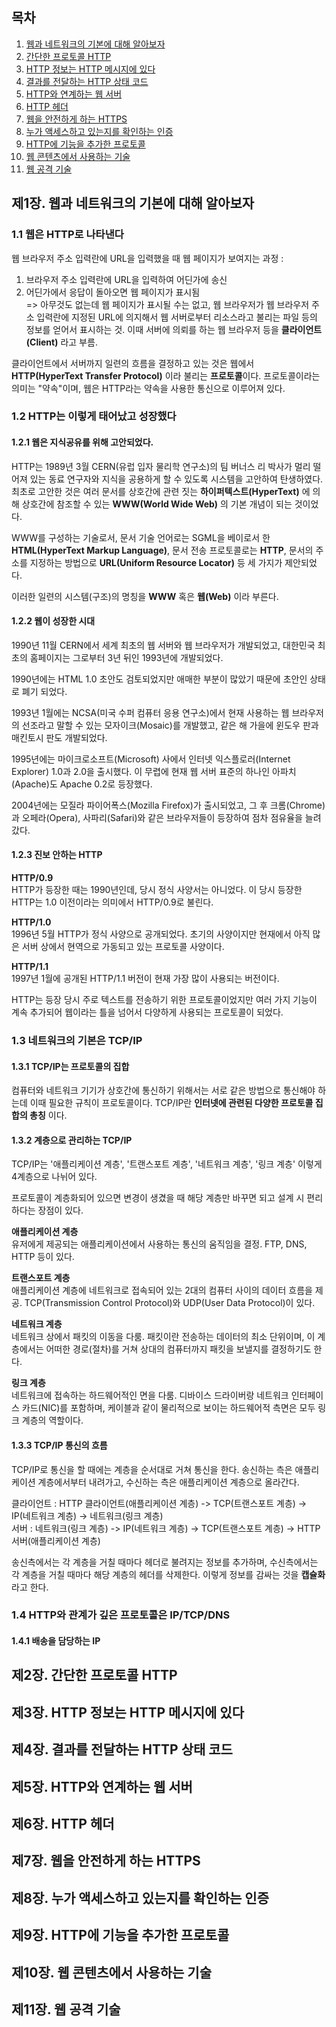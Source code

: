 ## 목차
1. [웹과 네트워크의 기본에 대해 알아보자](#제1장.-웹과-네트워크의-기본에-대해-알아보자)
2. [간단한 프로토콜 HTTP](#제2장.-간단한-프로토콜-HTTP)
3. [HTTP 정보는 HTTP 메시지에 있다](#제3장.-HTTP-정보는-HTTP-메시지에-있다)
4. [결과를 전달하는 HTTP 상태 코드](#제4장.-결과를-전달하는-HTTP-상태-코드)
5. [HTTP와 연계하는 웹 서버](#제5장.-HTTP와-연계하는-웹-서버)
6. [HTTP 헤더](#제6장.-HTTP-헤더)
7. [웹을 안전하게 하는 HTTPS](#제7장.-웹을-안전하게-하는-HTTPS)
8. [누가 액세스하고 있는지를 확인하는 인증](#제8장.-누가-액세스하고-있는지를-확인하는-인증)
9. [HTTP에 기능을 추가한 프로토콜](#제9장.-HTTP에-기능을-추가한-프로토콜)
10. [웹 콘텐츠에서 사용하는 기술](#제10장.-웹-콘텐츠에서-사용하는-기술)
11. [웹 공격 기술](#제11장.-웹-공격-기술)

## 제1장. 웹과 네트워크의 기본에 대해 알아보자
### 1.1 웹은 HTTP로 나타낸다
웹 브라우저 주소 입력란에 URL을 입력했을 때 웹 페이지가 보여지는 과정 :

1. 브라우저 주소 입력란에 URL을 입력하여 어딘가에 송신
2. 어딘가에서 응답이 돌아오면 웹 페이지가 표시됨  
=> 아무것도 없는데 웹 페이지가 표시될 수는 없고, 웹 브라우저가 웹 브라우저 주소 입력란에 지정된 URL에 의지해서 웹 서버로부터 리소스라고 불리는 파일 등의 정보를 얻어서 표시하는 것. 이때 서버에 의뢰를 하는 웹 브라우저 등을 **클라이언트(Client)** 라고 부름.

클라이언트에서 서버까지 일련의 흐름을 결정하고 있는 것은 웹에서 **HTTP(HyperText Transfer Protocol)** 이라 불리는 **프로토콜**이다. 프로토콜이라는 의미는 "약속"이며, 웹은 HTTP라는 약속을 사용한 통신으로 이루어져 있다.

### 1.2 HTTP는 이렇게 태어났고 성장했다
#### 1.2.1 웹은 지식공유를 위해 고안되었다.
HTTP는 1989년 3월 CERN(유럽 입자 물리학 연구소)의 팀 버너스 리 박사가 멀리 떨어져 있는 동료 연구자와 지식을 공용하게 할 수 있도록 시스템을 고안하여 탄생하였다. 최초로 고안한 것은 여러 문서를 상호간에 관련 짓는 **하이퍼텍스트(HyperText)** 에 의해 상호간에 참조할 수 있는 **WWW(World Wide Web)** 의 기본 개념이 되는 것이었다.

WWW를 구성하는 기술로서, 문서 기술 언어로는 SGML을 베이로서 한 **HTML(HyperText Markup Language)**, 문서 전송 프로토콜로는 **HTTP**, 문서의 주소를 지정하는 방법으로 **URL(Uniform Resource Locator)** 등 세 가지가 제안되었다.

이러한 일련의 시스템(구조)의 명칭을 **WWW** 혹은 **웹(Web)** 이라 부른다.

#### 1.2.2 웹이 성장한 시대
1990년 11월 CERN에서 세계 최초의 웹 서버와 웹 브라우저가 개발되었고, 대한민국 최초의 홈페이지는 그로부터 3년 뒤인 1993년에 개발되었다.

1990년에는 HTML 1.0 초안도 검토되었지만 애매한 부분이 많았기 때문에 초안인 상태로 폐기 되었다.

1993년 1월에는 NCSA(미국 수퍼 컴퓨터 응용 연구소)에서 현재 사용하는 웹 브라우저의 선조라고 말할 수 있는 모자이크(Mosaic)를 개발했고, 같은 해 가을에 윈도우 판과 매킨토시 판도 개발되었다.

1995년에는 마이크로소프트(Microsoft) 사에서 인터넷 익스플로러(Internet Explorer) 1.0과 2.0을 출시했다. 이 무렵에 현재 웹 서버 표준의 하나인 아파치(Apache)도 Apache 0.2로 등장했다.

2004년에는 모질라 파이어폭스(Mozilla Firefox)가 출시되었고, 그 후 크롬(Chrome)과 오페라(Opera), 사파리(Safari)와 같은 브라우저들이 등장하여 점차 점유율을 늘려갔다.

#### 1.2.3 진보 안하는 HTTP
**HTTP/0.9**  
HTTP가 등장한 때는 1990년인데, 당시 정식 사양서는 아니었다. 이 당시 등장한 HTTP는 1.0 이전이라는 의미에서 HTTP/0.9로 불린다.

**HTTP/1.0**  
1996년 5월 HTTP가 정식 사양으로 공개되었다. 초기의 사양이지만 현재에서 아직 많은 서버 상에서 현역으로 가동되고 있는 프로토콜 사양이다.

**HTTP/1.1**  
1997년 1월에 공개된 HTTP/1.1 버전이 현재 가장 많이 사용되는 버전이다.

HTTP는 등장 당시 주로 텍스트를 전송하기 위한 프로토콜이었지만 여러 가지 기능이 계속 추가되어 웹이라는 틀을 넘어서 다양하게 사용되는 프로토콜이 되었다.

### 1.3 네트워크의 기본은 TCP/IP
#### 1.3.1 TCP/IP는 프로토콜의 집합
컴퓨터와 네트워크 기기가 상호간에 통신하기 위해서는 서로 같은 방법으로 통신해야 하는데 이때 필요한 규칙이 프로토콜이다. TCP/IP란 **인터넷에 관련된 다양한 프로토콜 집합의 총칭** 이다.

#### 1.3.2 계층으로 관리하는 TCP/IP
TCP/IP는 '애플리케이션 계층', '트랜스포트 계층', '네트워크 계층', '링크 계층' 이렇게 4계층으로 나뉘어 있다.

프로토콜이 계층화되어 있으면 변경이 생겼을 때 해당 계층만 바꾸면 되고 설계 시 편리하다는 장점이 있다.

**애플리케이션 계층**  
유저에게 제공되는 애플리케이션에서 사용하는 통신의 움직임을 결정. FTP, DNS, HTTP 등이 있다.

**트랜스포트 계층**  
애플리케이션 계층에 네트워크로 접속되어 있는 2대의 컴퓨터 사이의 데이터 흐름을 제공. TCP(Transmission Control Protocol)와 UDP(User Data Protocol)이 있다.

**네트워크 계층**  
네트워크 상에서 패킷의 이동을 다룸. 패킷이란 전송하는 데이터의 최소 단위이며, 이 계층에서는 어떠한 경로(절차)를 거쳐 상대의 컴퓨터까지 패킷을 보낼지를 결정하기도 한다.

**링크 계층**  
네트워크에 접속하는 하드웨어적인 면을 다룸. 디바이스 드라이버랑 네트워크 인터페이스 카드(NIC)를 포함하며, 케이블과 같이 물리적으로 보이는 하드웨어적 측면은 모두 링크 계층의 역할이다.

#### 1.3.3 TCP/IP 통신의 흐름
TCP/IP로 통신을 할 때에는 계층을 순서대로 거쳐 통신을 한다. 송신하는 측은 애플리케이션 계층에서부터 내려가고, 수신하는 측은 애플리케이션 계층으로 올라간다.

클라이언트 : HTTP 클라이언트(애플리케이션 계층) -> TCP(트랜스포트 계층) -> IP(네트워크 계층) -> 네트워크(링크 계층)  
서버 : 네트워크(링크 계층) -> IP(네트워크 계층) -> TCP(트랜스포트 계층) -> HTTP 서버(애플리케이션 계층)

송신측에서는 각 계층을 거칠 때마다 헤더로 불려지는 정보를 추가하며, 수신측에서는 각 계층을 거칠 때마다 해당 계층의 헤더를 삭제한다. 이렇게 정보를 감싸는 것을 **캡슐화** 라고 한다.

### 1.4 HTTP와 관계가 깊은 프로토콜은 IP/TCP/DNS
#### 1.4.1 배송을 담당하는 IP


## 제2장. 간단한 프로토콜 HTTP

## 제3장. HTTP 정보는 HTTP 메시지에 있다

## 제4장. 결과를 전달하는 HTTP 상태 코드

## 제5장. HTTP와 연계하는 웹 서버

## 제6장. HTTP 헤더

## 제7장. 웹을 안전하게 하는 HTTPS

## 제8장. 누가 액세스하고 있는지를 확인하는 인증

## 제9장. HTTP에 기능을 추가한 프로토콜

## 제10장. 웹 콘텐츠에서 사용하는 기술

## 제11장. 웹 공격 기술
